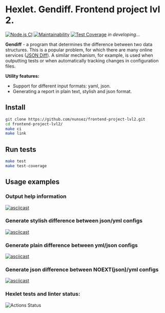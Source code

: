 # Hexlet. Gendiff. Frontend project lvl 2.

[![Node.js CI](https://github.com/nunsez/frontend-project-lvl2/workflows/Node.js%20CI/badge.svg)](https://github.com/nunsez/frontend-project-lvl2/actions?query=workflow%3A%22Node.js+CI%22)
[![Maintainability](https://api.codeclimate.com/v1/badges/e4451e5ff95f4cefe9bd/maintainability)](https://codeclimate.com/github/nunsez/frontend-project-lvl2/maintainability)
[![Test Coverage](https://api.codeclimate.com/v1/badges/e4451e5ff95f4cefe9bd/test_coverage)](https://codeclimate.com/github/nunsez/frontend-project-lvl2/test_coverage)
_in developing..._

**Gendiff** - a program that determines the difference between two data structures. This is a popular problem, for which there are many online services ([JSON Diff](http://www.jsondiff.com/)). A similar mechanism, for example, is used when outputting tests or when automatically tracking changes in configuration files.

**Utility features:**

- Support for different input formats: yaml, json.
- Generating a report in plain text, stylish and json format.

## Install

```sh
git clone https://github.com/nunsez/frontend-project-lvl2.git
cd frontend-project-lvl2/
make ci
make link
```

## Run tests
```sh
make test
make test-coverage
```

## Usage examples

### Output help information
[![asciicast](https://asciinema.org/a/380488.svg)](https://asciinema.org/a/380488)

### Generate stylish difference between json/yml configs
[![asciicast](https://asciinema.org/a/380489.svg)](https://asciinema.org/a/380489)

### Generate plain difference between yml/json configs
[![asciicast](https://asciinema.org/a/380491.svg)](https://asciinema.org/a/380491)

### Generate json difference between NOEXT(json)/yml configs
[![asciicast](https://asciinema.org/a/380493.svg)](https://asciinema.org/a/380493)

### Hexlet tests and linter status:

![Actions Status](/workflows/hexlet-check/badge.svg)
